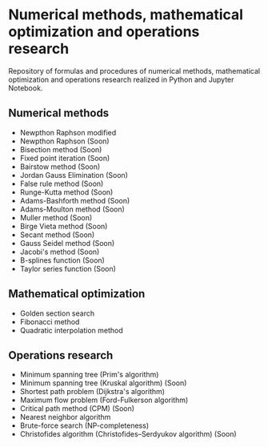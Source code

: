 # Numerical methods, mathematical optimization and operations research
Repository of formulas and procedures of numerical methods, mathematical optimization and operations research realized in Python and Jupyter Notebook.

## Numerical methods
* Newpthon Raphson modified
* Newpthon Raphson (Soon)
* Bisection method (Soon)
* Fixed point iteration (Soon)
* Bairstow method (Soon)
* Jordan Gauss Elimination (Soon)
* False rule method (Soon)
* Runge-Kutta method (Soon)
* Adams-Bashforth method (Soon)
* Adams-Moulton method (Soon)
* Muller method (Soon)
* Birge Vieta method (Soon)
* Secant method (Soon)
* Gauss Seidel method (Soon)
* Jacobi's method (Soon)
* B-splines function (Soon)
* Taylor series function (Soon)

## Mathematical optimization
* Golden section search
* Fibonacci method
* Quadratic interpolation method

## Operations research
* Minimum spanning tree (Prim's algorithm)
* Minimum spanning tree (Kruskal algorithm) (Soon)
* Shortest path problem (Dijkstra's algorithm)
* Maximum flow problem (Ford-Fulkerson algorithm)
* Critical path method (CPM) (Soon)
* Nearest neighbor algorithm
* Brute-force search (NP-completeness)
* Christofides algorithm (Christofides–Serdyukov algorithm) (Soon)
